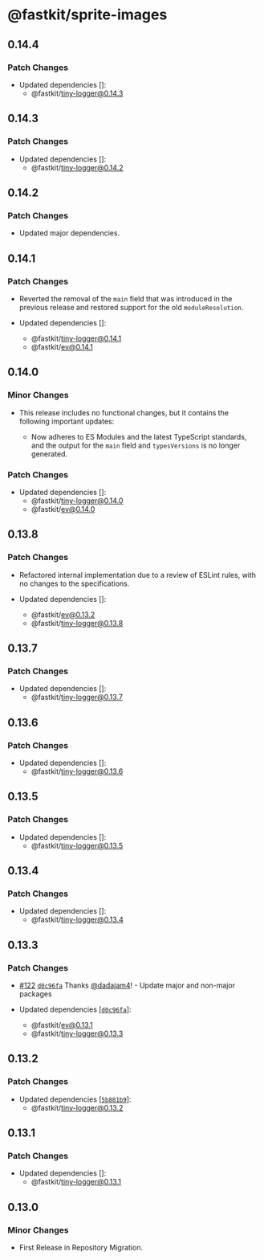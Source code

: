 # @fastkit/sprite-images

## 0.14.4

### Patch Changes

- Updated dependencies []:
  - @fastkit/tiny-logger@0.14.3

## 0.14.3

### Patch Changes

- Updated dependencies []:
  - @fastkit/tiny-logger@0.14.2

## 0.14.2

### Patch Changes

- Updated major dependencies.

## 0.14.1

### Patch Changes

- Reverted the removal of the `main` field that was introduced in the previous release and restored support for the old `moduleResolution`.

- Updated dependencies []:
  - @fastkit/tiny-logger@0.14.1
  - @fastkit/ev@0.14.1

## 0.14.0

### Minor Changes

- This release includes no functional changes, but it contains the following important updates:

  - Now adheres to ES Modules and the latest TypeScript standards, and the output for the `main` field and `typesVersions` is no longer generated.

### Patch Changes

- Updated dependencies []:
  - @fastkit/tiny-logger@0.14.0
  - @fastkit/ev@0.14.0

## 0.13.8

### Patch Changes

- Refactored internal implementation due to a review of ESLint rules, with no changes to the specifications.

- Updated dependencies []:
  - @fastkit/ev@0.13.2
  - @fastkit/tiny-logger@0.13.8

## 0.13.7

### Patch Changes

- Updated dependencies []:
  - @fastkit/tiny-logger@0.13.7

## 0.13.6

### Patch Changes

- Updated dependencies []:
  - @fastkit/tiny-logger@0.13.6

## 0.13.5

### Patch Changes

- Updated dependencies []:
  - @fastkit/tiny-logger@0.13.5

## 0.13.4

### Patch Changes

- Updated dependencies []:
  - @fastkit/tiny-logger@0.13.4

## 0.13.3

### Patch Changes

- [#122](https://github.com/dadajam4/fastkit/pull/122) [`d0c96fa`](https://github.com/dadajam4/fastkit/commit/d0c96faf96b6c91bcb8bc0b1ca9d22fc8ede303e) Thanks [@dadajam4](https://github.com/dadajam4)! - Update major and non-major packages

- Updated dependencies [[`d0c96fa`](https://github.com/dadajam4/fastkit/commit/d0c96faf96b6c91bcb8bc0b1ca9d22fc8ede303e)]:
  - @fastkit/ev@0.13.1
  - @fastkit/tiny-logger@0.13.3

## 0.13.2

### Patch Changes

- Updated dependencies [[`5b881b9`](https://github.com/dadajam4/fastkit/commit/5b881b94ce1852c12cc3c8f6954564d5235cba4d)]:
  - @fastkit/tiny-logger@0.13.2

## 0.13.1

### Patch Changes

- Updated dependencies []:
  - @fastkit/tiny-logger@0.13.1

## 0.13.0

### Minor Changes

- First Release in Repository Migration.
